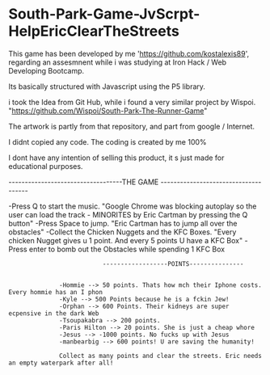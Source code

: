 # South-Park-Game-JvScrpt-HelpEricClearTheStreets

This game has been developed by me 'https://github.com/kostalexis89', regarding an assesmnent while i was studying at Iron Hack / Web Developing Bootcamp.

Its basically structured with Javascript using the P5 library.

i took the Idea from Git Hub, while i found a very similar project by Wispoi. "https://github.com/Wispoi/South-Park-The-Runner-Game"

The artwork is partly from that repository, and part from google / Internet.

I didnt copied any code. The coding is created by me 100%

I dont have any intention of selling this product, it s just made for educational purposes.



-----------------------------------THE GAME -------------------------------------

-Press Q to start the music. "Google Chrome was blocking autoplay so the user can load the track - MINORITES by Eric Cartman by pressing the Q button"
-Press Space to jump. "Eric Cartman has to jump all over the obstacles"
-Collect the Chicken Nuggets and the KFC Boxes. "Every chicken Nugget gives u 1 point. And every 5 points U have a KFC Box"
-Press enter to bomb out the Obstacles while spending 1 KFC Box
                
                              ------------------POINTS---------------
                  
                  
                  -Hommie --> 50 points. Thats how mch their Iphone costs. Every hommie has an I phon
                  -Kyle --> 500 Points because he is a fckin Jew!
                  -Orphan --> 600 Points. Their kidneys are super ecpensive in the dark Web
                  -Tsoupakabra --> 200 points.
                  -Paris Hilton --> 20 points. She is just a cheap whore
                  -Jesus --> -1000 points. No fucks up with Jesus
                  -manbearbig --> 600 points! U are saving the humanity!
                  
                  Collect as many points and clear the streets. Eric needs an empty waterpark after all!
                  
                  
